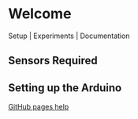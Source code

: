 # Welcome

Setup | Experiments | Documentation

## Sensors Required

## Setting up the Arduino

[GitHub pages help](./help.md)
